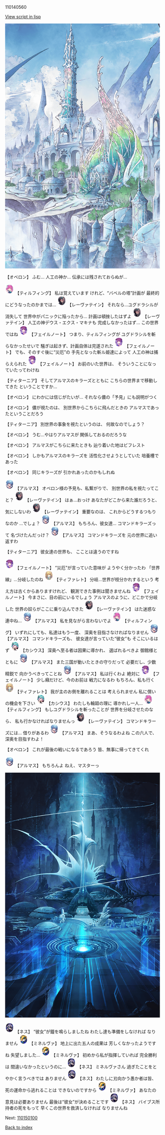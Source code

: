 110140560

[View script in lisp](../scripts/110140560.txt)

![fairy_world.png](../images/backgrounds/fairy_world.png)

【オベロン】
ふむ…
人工の神か…
伝承には残されておらぬが…

<img src="../images/units/3101411.png" alt="3101411.png" height="34"/>
【ティルフィング】
私は覚えています
けれど、“バベルの塔”計画が
最終的にどうなったのかまでは…

<img src="../images/units/3100211.png" alt="3100211.png" height="34"/>
【レーヴァテイン】
それなら…ユグドラシルが消失して
世界中がパニックに陥ったから…
計画は頓挫したはずよ

<img src="../images/units/3100211.png" alt="3100211.png" height="34"/>
【レーヴァテイン】
人工の神デウス・エクス・マキナも
完成しなかったはず…
この世界ではね

<img src="../images/units/3401911.png" alt="3401911.png" height="34"/>
【フェイルノート】
つまり、ティルフィングが
ユグドラシルを斬らなかったせいで
騒ぎは起きず、計画自体は完遂された

<img src="../images/units/3401911.png" alt="3401911.png" height="34"/>
【フェイルノート】
でも、そのすぐ後に“災厄”の
手先となった斬ル姫達によって
人工の神は捕らえられた

<img src="../images/units/3401911.png" alt="3401911.png" height="34"/>
【フェイルノート】
お前のいた世界は、
そういうことになっていたってわけね

【ティターニア】
そしてアルマスのキラーズとともに
こちらの世界まで移動してきた
ということですか…

【オベロン】
にわかには信じがたいが…
それなら儂の「予見」にも説明がつく

【オベロン】
儂が視たのは、
別世界からこちらに飛んだときの
アルマスであったということだろう

【ティターニア】
別世界の事象を視たというのは、
何故なのでしょう？

【オベロン】
うむ…やはりアルマスが
関係しておるのだろうな

【オベロン】
アルマスがこちらに来たときも
辿り着いた地はビフレスト

【オベロン】
しかもアルマスのキラーズを
活性化させようとしていた
培養槽であった

【オベロン】
同じキラーズが
引かれあったのかもしれぬ

<img src="../images/units/3103811.png" alt="3103811.png" height="34"/>
【アルマス】
オベロン様の予見も、私繋がりで、
別世界の私を視たってこと？

<img src="../images/units/3100211.png" alt="3100211.png" height="34"/>
【レーヴァテイン】
はぁ…おっけ
あなたがどこから来た誰だろうと、
気にしないわ

<img src="../images/units/3100211.png" alt="3100211.png" height="34"/>
【レーヴァテイン】
重要なのは、
これからどうするつもりなのか
…でしょ？

<img src="../images/units/3103811.png" alt="3103811.png" height="34"/>
【アルマス】
もちろん、彼女達…
コマンドキラーズって
名づけたんだっけ？

<img src="../images/units/3103811.png" alt="3103811.png" height="34"/>
【アルマス】
コマンドキラーズを
元の世界に追い返すわ

【ティターニア】
彼女達の世界も、
こことは違うのですね

<img src="../images/units/3401911.png" alt="3401911.png" height="34"/>
【フェイルノート】
“災厄”が言っていた意味が
ようやく分かったわ
「世界線」…分岐したのね

<img src="../images/units/3503211.png" alt="3503211.png" height="34"/>
【ティファレト】
分岐…世界が枝分かれするという
考え方は古くからありますけれど、
観測できた事例は聞きませんね

<img src="../images/units/3401911.png" alt="3401911.png" height="34"/>
【フェイルノート】
今まさに、目の前にいるでしょう
アルマスのように、どこかで分岐した
世界の奴らがここに乗り込んできた

<img src="../images/units/3100211.png" alt="3100211.png" height="34"/>
【レーヴァテイン】
はた迷惑な連中ね…

<img src="../images/units/3103811.png" alt="3103811.png" height="34"/>
【アルマス】
私を見ながら言わないでよ

<img src="../images/units/3101411.png" alt="3101411.png" height="34"/>
【ティルフィング】
いずれにしても、私達はもう一度、
深奥を目指さなければなりません

<img src="../images/units/3103811.png" alt="3103811.png" height="34"/>
【アルマス】
コマンドキラーズも、
彼女達が言っていた“彼女”も
そこにいるはず

<img src="../images/units/3303111.png" alt="3303111.png" height="34"/>
【カシウス】
深奥へ至る者は因果に導かれ、
選ばれるべきよ
御館様とともに

<img src="../images/units/3103811.png" alt="3103811.png" height="34"/>
【アルマス】
また三国が動いたときの守りだって
必要だし、少数精鋭で
向かうべきってことね

<img src="../images/units/3103811.png" alt="3103811.png" height="34"/>
【アルマス】
私は行くわよ
絶対に

<img src="../images/units/3401911.png" alt="3401911.png" height="34"/>
【フェイルノート】
少し癪だけど、今のお前は
戦力になるわ
もちろん、私も行く

<img src="../images/units/3503211.png" alt="3503211.png" height="34"/>
【ティファレト】
我が主のお側を離れることは
考えられません
私に償いの機会を下さい

<img src="../images/units/3303111.png" alt="3303111.png" height="34"/>
【カシウス】
わたしも輪廻の理に
導かれし一人…

<img src="../images/units/3101411.png" alt="3101411.png" height="34"/>
【ティルフィング】
もしユグドラシルを斬ったことが
世界を分岐させたのなら、
私も行かなければなりませんっ

<img src="../images/units/3100211.png" alt="3100211.png" height="34"/>
【レーヴァテイン】
コマンドキラーズには…
借りがあるわ

<img src="../images/units/3103811.png" alt="3103811.png" height="34"/>
【アルマス】
まあ、そうなるわよね
この六人で、深奥を目指すわよ！

【オベロン】
これが最後の戦いになるであろう
皆、無事に帰ってきてくれ

<img src="../images/units/3103811.png" alt="3103811.png" height="34"/>
【アルマス】
もちろんよ
ねえ、マスターっ

![profound_nolight.png](../images/backgrounds/profound_nolight.png)

<img src="../images/units/3602019.png" alt="3602019.png" height="34"/>
【ネス】
“彼女”が鐘を鳴らしましたね
わたし達も準備をしなければ
なりません

<img src="../images/units/3302519.png" alt="3302519.png" height="34"/>
【ミネルヴァ】
地上に出た五人の成果は
芳しくなかったようですね
失望しました…

<img src="../images/units/3302519.png" alt="3302519.png" height="34"/>
【ミネルヴァ】
初めから私が指揮していれば
完全勝利は
間違いなかったというのに…

<img src="../images/units/3602019.png" alt="3602019.png" height="34"/>
【ネス】
ミネルヴァさん
過ぎたことをとやかく言うべきでは
ありません

<img src="../images/units/3602019.png" alt="3602019.png" height="34"/>
【ネス】
わたしに刃向かう愚か者は皆、
死の運命から逃れることは
できないのですから

<img src="../images/units/3302519.png" alt="3302519.png" height="34"/>
【ミネルヴァ】
あなたの意見は必要ありません
最後は“彼女”が決めることです

<img src="../images/units/3602019.png" alt="3602019.png" height="34"/>
【ネス】
バイブス所持者の死をもって
早くこの世界を救済しなければ
なりませんね

Next: [110150100](110150100.md)

[Back to index](index.md)
